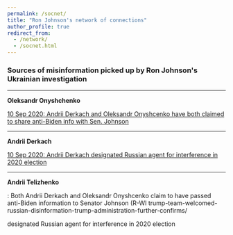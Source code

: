 ```yaml
---
permalink: /socnet/
title: "Ron Johnson's network of connections"
author_profile: true
redirect_from:
  - /network/
  - /socnet.html
---
```


### Sources of misinformation picked up by Ron Johnson's Ukrainian investigation
---
**Oleksandr Onyshchenko**

  [10 Sep 2020: Andrii Derkach and Oleksandr Onyshcenko have both claimed to share anti-Biden info with Sen. Johnson](https://home.treasury.gov/news/press-releases/sm1118)
 


---
**Andrii Derkach**

  [10 Sep 2020: Andrii Derkach designated Russian agent for interference in 2020 election](https://home.treasury.gov/news/press-releases/sm1118)
 
---

**Andrii Telizhenko**


: Both Andrii Derkach and Oleksandr Onyshcenko claim to have passed anti-Biden information to Senator Johnson (R-WI
trump-team-welcomed-russian-disinformation-trump-administration-further-confirms/

   [10 Sep 2020 ]:(https://www.washingtonpost.com/politics/2020/09/10/)
designated Russian agent for interference in 2020 election
